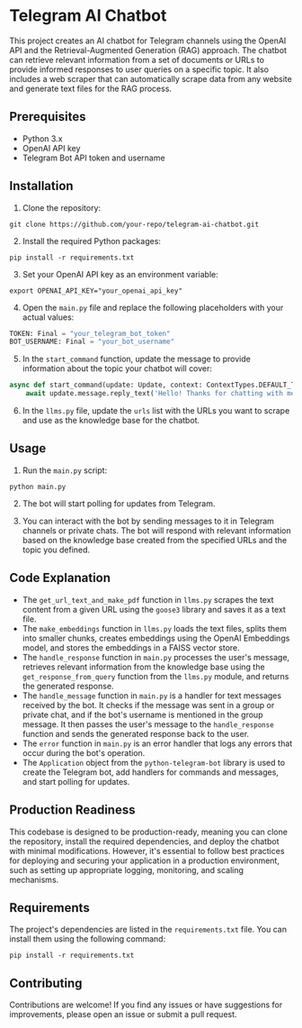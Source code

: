 # Telegram AI Chatbot

This project creates an AI chatbot for Telegram channels using the OpenAI API and the Retrieval-Augmented Generation (RAG) approach. The chatbot can retrieve relevant information from a set of documents or URLs to provide informed responses to user queries on a specific topic. It also includes a web scraper that can automatically scrape data from any website and generate text files for the RAG process.

## Prerequisites

- Python 3.x
- OpenAI API key
- Telegram Bot API token and username

## Installation

1. Clone the repository:

```
git clone https://github.com/your-repo/telegram-ai-chatbot.git
```

2. Install the required Python packages:

```
pip install -r requirements.txt
```

3. Set your OpenAI API key as an environment variable:

```
export OPENAI_API_KEY="your_openai_api_key"
```

4. Open the `main.py` file and replace the following placeholders with your actual values:

```python
TOKEN: Final = "your_telegram_bot_token"
BOT_USERNAME: Final = "your_bot_username"
```

5. In the `start_command` function, update the message to provide information about the topic your chatbot will cover:

```python
async def start_command(update: Update, context: ContextTypes.DEFAULT_TYPE):
    await update.message.reply_text('Hello! Thanks for chatting with me. You can chat with me on the [topic] topic!')
```

6. In the `llms.py` file, update the `urls` list with the URLs you want to scrape and use as the knowledge base for the chatbot.

## Usage

1. Run the `main.py` script:

```
python main.py
```

2. The bot will start polling for updates from Telegram.

3. You can interact with the bot by sending messages to it in Telegram channels or private chats. The bot will respond with relevant information based on the knowledge base created from the specified URLs and the topic you defined.

## Code Explanation

- The `get_url_text_and_make_pdf` function in `llms.py` scrapes the text content from a given URL using the `goose3` library and saves it as a text file.
- The `make_embeddings` function in `llms.py` loads the text files, splits them into smaller chunks, creates embeddings using the OpenAI Embeddings model, and stores the embeddings in a FAISS vector store.
- The `handle_response` function in `main.py` processes the user's message, retrieves relevant information from the knowledge base using the `get_response_from_query` function from the `llms.py` module, and returns the generated response.
- The `handle_message` function in `main.py` is a handler for text messages received by the bot. It checks if the message was sent in a group or private chat, and if the bot's username is mentioned in the group message. It then passes the user's message to the `handle_response` function and sends the generated response back to the user.
- The `error` function in `main.py` is an error handler that logs any errors that occur during the bot's operation.
- The `Application` object from the `python-telegram-bot` library is used to create the Telegram bot, add handlers for commands and messages, and start polling for updates.

## Production Readiness

This codebase is designed to be production-ready, meaning you can clone the repository, install the required dependencies, and deploy the chatbot with minimal modifications. However, it's essential to follow best practices for deploying and securing your application in a production environment, such as setting up appropriate logging, monitoring, and scaling mechanisms.

## Requirements

The project's dependencies are listed in the `requirements.txt` file. You can install them using the following command:

```
pip install -r requirements.txt
```

## Contributing

Contributions are welcome! If you find any issues or have suggestions for improvements, please open an issue or submit a pull request.
